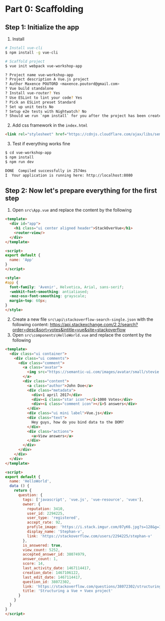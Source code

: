 # Part 0: Scaffolding

## Step 1: Initialize the app

1. Install 
  ```bash
  # Install vue-cli
  $ npm install -g vue-cli

  # Scaffold project
  $ vue init webpack vue-workshop-app

  ? Project name vue-workshop-app
  ? Project description A Vue.js project
  ? Author Maxence POUTORD <maxence.poutord@gmail.com>
  ? Vue build standalone
  ? Install vue-router? Yes
  ? Use ESLint to lint your code? Yes
  ? Pick an ESLint preset Standard
  ? Set up unit tests No
  ? Setup e2e tests with Nightwatch? No
  ? Should we run `npm install` for you after the project has been created? (recommended) npm
  ```

2. Add css framework in the `index.html`
  ```html
  <link rel="stylesheet" href="https://cdnjs.cloudflare.com/ajax/libs/semantic-ui/2.2.14/semantic.min.css">
  ```

3. Test if everything works fine
  ```bash
  $ cd vue-workshop-app
  $ npm install
  $ npm run dev

  DONE  Compiled successfully in 2574ms
  I  Your application is running here: http://localhost:8080
  ```

## Step 2: Now let's prepare everything for the first step


1. Open `src\App.vue` and replace the content by the following
  ```html
  <template>
    <div id="app">
      <h1 class="ui center aligned header">StackOverVue</h1>
      <router-view/>
    </div>
  </template>

  <script>
  export default {
    name: 'App'
  }
  </script>

  <style>
  #app {
    font-family: 'Avenir', Helvetica, Arial, sans-serif;
    -webkit-font-smoothing: antialiased;
    -moz-osx-font-smoothing: grayscale;
    margin-top: 60px;
  }
  </style>
  ```
2. Create a new file `src\api\stackoverflow-search-single.json` with the following content: https://api.stackexchange.com/2.2/search?order=desc&sort=votes&intitle=vue&site=stackoverflow
3. Open `src\components\HelloWorld.vue` and replace the content by the following
  ```html
  <template>
    <div class="ui container">
      <div class="ui comments">
        <div class="comment">
          <a class="avatar">
            <img src="https://semantic-ui.com/images/avatar/small/stevie.jpg">
          </a>
          <div class="content">
            <a class="author">John Doe</a>
            <div class="metadata">
              <div>1 april 2017</div>
              <div><i class="star icon"></i>1000 Votes</div>
              <div><i class="comment icon"></i>5 answers</div>
            </div>
            <div class="ui mini label">Vue.js</div>
            <div class="text">
              Hey guys, how do you bind data to the DOM?
            </div>
            <div class="actions">
              <a>View answers</a>
            </div>
          </div>
        </div>
      </div>
    </div>
  </template>

  <script>
  export default {
    name: 'HelloWorld',
    data () {
      return {
        question: {
          tags: ['javascript', 'vue.js', 'vue-resource', 'vuex'],
          owner: {
            reputation: 3410,
            user_id: 2294225,
            user_type: 'registered',
            accept_rate: 92,
            profile_image: 'https://i.stack.imgur.com/07yK6.jpg?s=128&g=1',
            display_name: 'Stephan-v',
            link: 'https://stackoverflow.com/users/2294225/stephan-v'
          },
          is_answered: true,
          view_count: 5252,
          accepted_answer_id: 38074979,
          answer_count: 1,
          score: 14,
          last_activity_date: 1467114417,
          creation_date: 1467106122,
          last_edit_date: 1467114417,
          question_id: 38072302,
          link: 'https://stackoverflow.com/questions/38072302/structuring-a-vue-vuex-project',
          title: 'Structuring a Vue + Vuex project'
        }
      }
    }
  }
  </script>
  ```